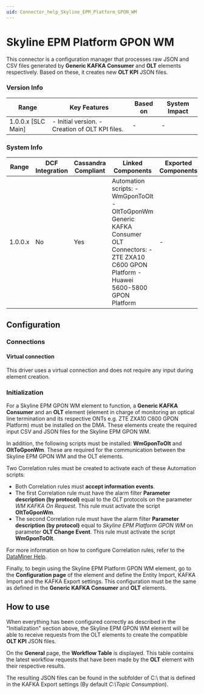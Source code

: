 ```yaml
---
uid: Connector_help_Skyline_EPM_Platform_GPON_WM
---
```


# Skyline EPM Platform GPON WM

This connector is a configuration manager that processes raw JSON and CSV files generated by **Generic KAFKA Consumer** and **OLT** elements respectively. Based on these, it creates new **OLT KPI** JSON files.

### Version Info

| **Range**            | **Key Features**                                 | **Based on** | **System Impact** |
|----------------------|--------------------------------------------------|--------------|-------------------|
| 1.0.0.x \[SLC Main\] | \- Initial version. - Creation of OLT KPI files. | \-           | \-                |

### System Info

| **Range** | **DCF Integration** | **Cassandra Compliant** | **Linked Components**                                                                                                                                  | **Exported Components** |
|-----------|---------------------|-------------------------|--------------------------------------------------------------------------------------------------------------------------------------------------------|-------------------------|
| 1.0.0.x   | No                  | Yes                     | Automation scripts: - WmGponToOlt - OltToGponWm Generic KAFKA Consumer OLT Connectors: - ZTE ZXA10 C600 GPON Platform - Huawei 5600-5800 GPON Platform | \-                      |

## Configuration

### Connections

#### Virtual connection

This driver uses a virtual connection and does not require any input during element creation.

### Initialization

For a Skyline EPM GPON WM element to function, a **Generic KAFKA Consumer** and an **OLT** element (element in charge of monitoring an optical line termination and its respective ONTs e.g. ZTE ZXA10 C600 GPON Platform) must be installed on the DMA. These elements create the required input CSV and JSON files for the Skyline EPM GPON WM.

In addition, the following scripts must be installed: **WmGponToOlt** and **OltToGponWm**. These are required for the communication between the Skyline EPM GPON WM and the OLT elements.

Two Correlation rules must be created to activate each of these Automation scripts:

- Both Correlation rules must **accept information events**.
- The first Correlation rule must have the alarm filter **Parameter description (by protocol)** equal to the *OLT* protocols on the parameter *WM KAFKA On Request.* This rule must activate the script **OltToGponWm**.
- The second Correlation rule must have the alarm filter **Parameter description (by protocol)** equal to *Skyline EPM Platform GPON WM* on parameter **OLT Change Event**. This rule must activate the script **WmGponToOlt**.

For more information on how to configure Correlation rules, refer to the [DataMiner Help](https://help.dataminer.services/dataminer/#t=DataMinerUserGuide/part_4/correlation/correlation.htm).

Finally, to begin using the Skyline EPM Platform GPON WM element, go to the **Configuration page** of the element and define the Entity Import, KAFKA Import and the KAFKA Export settings. This configuration must be the same as defined in the **Generic KAFKA Consumer** and **OLT** elements.

## How to use

When everything has been configured correctly as described in the "Initialization" section above, the Skyline EPM GPON WM element will be able to receive requests from the OLT elements to create the compatible **OLT KPI** JSON files.

On the **General** page, the **Workflow Table** is displayed. This table contains the latest workflow requests that have been made by the **OLT** element with their respective results.

The resulting JSON files can be found in the subfolder of C:\\ that is defined in the KAFKA Export settings (By default *C:\Topic Consumption*).
